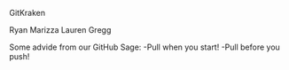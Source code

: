 GitKraken


Ryan Marizza
Lauren Gregg

Some advide from our GitHub Sage:
-Pull when you start!
-Pull before you push!